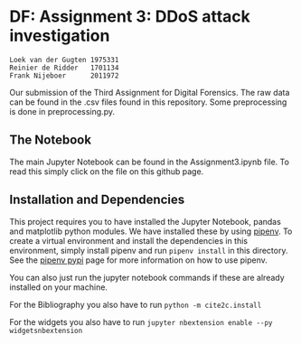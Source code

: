 # DF: Assignment 3: DDoS attack investigation

```
Loek van der Gugten 1975331
Reinier de Ridder   1701134
Frank Nijeboer      2011972
```

Our submission of the Third Assignment for Digital Forensics. The raw data can be found in the .csv files found in this repository. Some preprocessing is done in preprocessing.py. 

## The Notebook
The main Jupyter Notebook can be found in the Assignment3.ipynb file. To read this simply click on the file on this github page.

## Installation and Dependencies
This project requires you to have installed the Jupyter Notebook, pandas and matplotlib python modules. We have installed these by using [pipenv](https://pypi.org/project/pipenv/). To create a virtual environment and install the dependencies in this environment, simply install pipenv and run ```pipenv install``` in this directory. See the [pipenv pypi](https://pypi.org/project/pipenv/) page for more information on how to use pipenv. 

You can also just run the jupyter notebook commands if these are already installed on your machine. 

For the Bibliography you also have to run ```python -m cite2c.install```

For the widgets you also have to run ```jupyter nbextension enable --py widgetsnbextension```